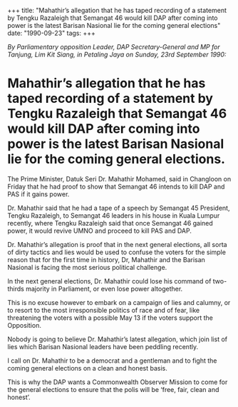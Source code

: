 +++ 
title: "Mahathir’s allegation that he has taped recording of a statement by Tengku Razaleigh that Semangat 46 would kill DAP after coming into power is the latest Barisan Nasional lie for the coming general elections"
date: "1990-09-23"
tags:
+++

_By Parliamentary opposition Leader, DAP Secretary-General and MP for Tanjung, Lim Kit Siang, in Petaling Jaya on Sunday, 23rd September 1990:_

# Mahathir’s allegation that he has taped recording of a statement by Tengku Razaleigh that Semangat 46 would kill DAP after coming into power is the latest Barisan Nasional lie for the coming general elections.

The Prime Minister, Datuk Seri Dr. Mahathir Mohamed, said in Changloon on Friday that he had proof to show that Semangat 46 intends to kill DAP and PAS if it gains power.</u>

Dr. Mahathir said that he had a tape of a speech by Semangat 45 President, Tengku Razaleigh, to Semangat 46 leaders in his house in Kuala Lumpur recently, where Tengku Razaleigh said that once Semangat 46 gained power, it would revive UMNO and proceed to kill PAS and DAP.

Dr. Mahathir’s allegation is proof that in the next general elections, all sorta of dirty tactics and lies would be used to confuse the voters for the simple reason that for the first time in history, Dr, Mahathir and the Barisan Nasional is facing the most serious political challenge.

In the next general elections, Dr. Mahathir could lose his command of two-thirds majority in Parliament, or even lose power altogether.

This is no excuse however to embark on a campaign of lies and calumny, or to resort to the most irresponsible politics of race and of fear, like threatening the voters with a possible May 13 if the voters support the Opposition.

Nobody is going to believe Dr. Mahathir’s latest allegation, which join list of lies which Barisan Nasional leaders have been peddling recently.

I call on Dr. Mahathir to be a democrat and a gentleman and to fight the coming general elections on a clean and honest basis.

This is why the DAP wants a Commonwealth Observer Mission to come for the general elections to ensure that the polis will be ‘free, fair, clean and honest’.
 
